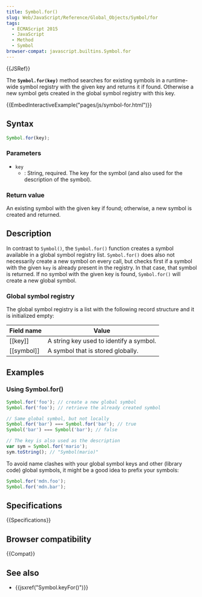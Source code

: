 ```yaml
---
title: Symbol.for()
slug: Web/JavaScript/Reference/Global_Objects/Symbol/for
tags:
  - ECMAScript 2015
  - JavaScript
  - Method
  - Symbol
browser-compat: javascript.builtins.Symbol.for
---
```

{{JSRef}}

The **`Symbol.for(key)`** method searches for existing symbols in a runtime-wide
symbol registry with the given key and returns it if found. Otherwise a new
symbol gets created in the global symbol registry with this key.

{{EmbedInteractiveExample("pages/js/symbol-for.html")}}

## Syntax

```js
Symbol.for(key);
```

### Parameters

- `key`
  - : String, required. The key for the symbol (and also used for the
    description of the symbol).

### Return value

An existing symbol with the given key if found; otherwise, a new symbol is
created and returned.

## Description

In contrast to `Symbol()`, the `Symbol.for()` function creates a symbol
available in a global symbol registry list. `Symbol.for()` does also not
necessarily create a new symbol on every call, but checks first if a symbol with
the given `key` is already present in the registry. In that case, that symbol is
returned. If no symbol with the given key is found, `Symbol.for()` will create a
new global symbol.

### Global symbol registry

The global symbol registry is a list with the following record structure and it
is initialized empty:

| Field name | Value                                   |
| ---------- | --------------------------------------- |
| [[key]]    | A string key used to identify a symbol. |
| [[symbol]] | A symbol that is stored globally.       |

## Examples

### Using Symbol.for()

```js
Symbol.for('foo'); // create a new global symbol
Symbol.for('foo'); // retrieve the already created symbol

// Same global symbol, but not locally
Symbol.for('bar') === Symbol.for('bar'); // true
Symbol('bar') === Symbol('bar'); // false

// The key is also used as the description
var sym = Symbol.for('mario');
sym.toString(); // "Symbol(mario)"
```

To avoid name clashes with your global symbol keys and other (library code)
global symbols, it might be a good idea to prefix your symbols:

```js
Symbol.for('mdn.foo');
Symbol.for('mdn.bar');
```

## Specifications

{{Specifications}}

## Browser compatibility

{{Compat}}

## See also

- {{jsxref("Symbol.keyFor()")}}
